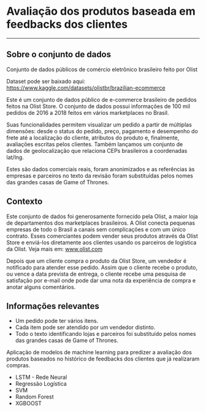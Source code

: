 # Avaliação dos produtos baseada em feedbacks dos clientes

---

## Sobre o conjunto de dados

Conjunto de dados públicos de comércio eletrônico brasileiro feito por Olist

Dataset pode ser baixado aqui: https://www.kaggle.com/datasets/olistbr/brazilian-ecommerce

Este é um conjunto de dados público de e-commerce brasileiro de pedidos feitos na Olist Store. O conjunto de dados possui informações de 100 mil pedidos de 2016 a 2018 feitos em vários marketplaces no Brasil.

Suas funcionalidades permitem visualizar um pedido a partir de múltiplas dimensões: desde o status do pedido, preço, pagamento e desempenho do frete até a localização do cliente, atributos do produto e, finalmente, avaliações escritas pelos clientes. Também lançamos um conjunto de dados de geolocalização que relaciona CEPs brasileiros a coordenadas lat/lng.

Estes são dados comerciais reais, foram anonimizados e as referências às empresas e parceiros no texto da revisão foram substituídas pelos nomes das grandes casas de Game of Thrones.

## Contexto
Este conjunto de dados foi generosamente fornecido pela Olist, a maior loja de departamentos dos marketplaces brasileiros. A Olist conecta pequenas empresas de todo o Brasil a canais sem complicações e com um único contrato. Esses comerciantes podem vender seus produtos através da Olist Store e enviá-los diretamente aos clientes usando os parceiros de logística da Olist. Veja mais em: www.olist.com

Depois que um cliente compra o produto da Olist Store, um vendedor é notificado para atender esse pedido. Assim que o cliente recebe o produto, ou vence a data prevista de entrega, o cliente recebe uma pesquisa de satisfação por e-mail onde pode dar uma nota da experiência de compra e anotar alguns comentários.

## Informações relevantes

* Um pedido pode ter vários itens.
* Cada item pode ser atendido por um vendedor distinto.
* Todo o texto identificando lojas e parceiros foi substituído pelos nomes das grandes casas de Game of Thrones.


Aplicação de modelos de machine learning para predizer a avaliação dos produtos baseados no histórico de feedbacks dos clientes que já realizaram compras.

* LSTM - Rede Neural
* Regressão Logística
* SVM
* Random Forest
* XGBOOST
